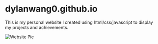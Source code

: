 # dylanwang0.github.io
This is my personal website I created using html/css/javascript to display my projects and achievements. 

![Website Pic](https://dylanwang0.github.io/PersonalWebsite.png)
